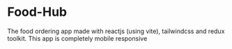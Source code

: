# Food-Hub
 The food ordering app made with reactjs (using vite), tailwindcss and redux toolkit. This app is completely mobile responsive
